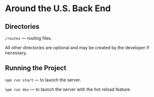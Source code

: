 # Around the U.S. Back End

## Directories
`/routes` — routing files.

All other directories are optional and may be created by the developer if necessary. 

## Running the Project

`npm run start` — to launch the server.

`npm run dev` — to launch the server with the hot reload feature.

